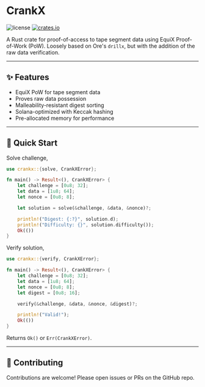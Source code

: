 # CrankX

![license](https://img.shields.io/badge/license-MIT-blue.svg?style=flat)
[![crates.io](https://img.shields.io/crates/v/crankx.svg?style=flat)](https://crates.io/crates/crankx)

A Rust crate for proof-of-access to tape segment data using EquiX Proof-of-Work (PoW). Loosely based on Ore's `drillx`, but with the addition of the raw data verification.

---

## ✨ Features

- EquiX PoW for tape segment data
- Proves raw data possession
- Malleability-resistant digest sorting
- Solana-optimized with Keccak hashing
- Pre-allocated memory for performance

---

## 🚀 Quick Start

Solve challenge,

```rust
use crankx::{solve, CrankXError};

fn main() -> Result<(), CrankXError> {
    let challenge = [0u8; 32];
    let data = [1u8; 64];
    let nonce = [0u8; 8];

    let solution = solve(&challenge, &data, &nonce)?;

    println!("Digest: {:?}", solution.d);
    println!("Difficulty: {}", solution.difficulty());
    Ok(())
}
```

Verify solution,

```rust
use crankx::{verify, CrankXError};

fn main() -> Result<(), CrankXError> {
    let challenge = [0u8; 32];
    let data = [1u8; 64];
    let nonce = [0u8; 8];
    let digest = [0u8; 16];

    verify(&challenge, &data, &nonce, &digest)?;

    println!("Valid!");
    Ok(())
}
```

Returns `Ok()` or `Err(CrankXError)`.

---

## 🙌 Contributing

Contributions are welcome! Please open issues or PRs on the GitHub repo.

